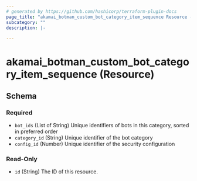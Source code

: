 ```yaml
---
# generated by https://github.com/hashicorp/terraform-plugin-docs
page_title: "akamai_botman_custom_bot_category_item_sequence Resource - terraform-provider-akamai"
subcategory: ""
description: |-
  
---
```


# akamai_botman_custom_bot_category_item_sequence (Resource)





<!-- schema generated by tfplugindocs -->
## Schema

### Required

- `bot_ids` (List of String) Unique identifiers of bots in this category, sorted in preferred order
- `category_id` (String) Unique identifier of the bot category
- `config_id` (Number) Unique identifier of the security configuration

### Read-Only

- `id` (String) The ID of this resource.
